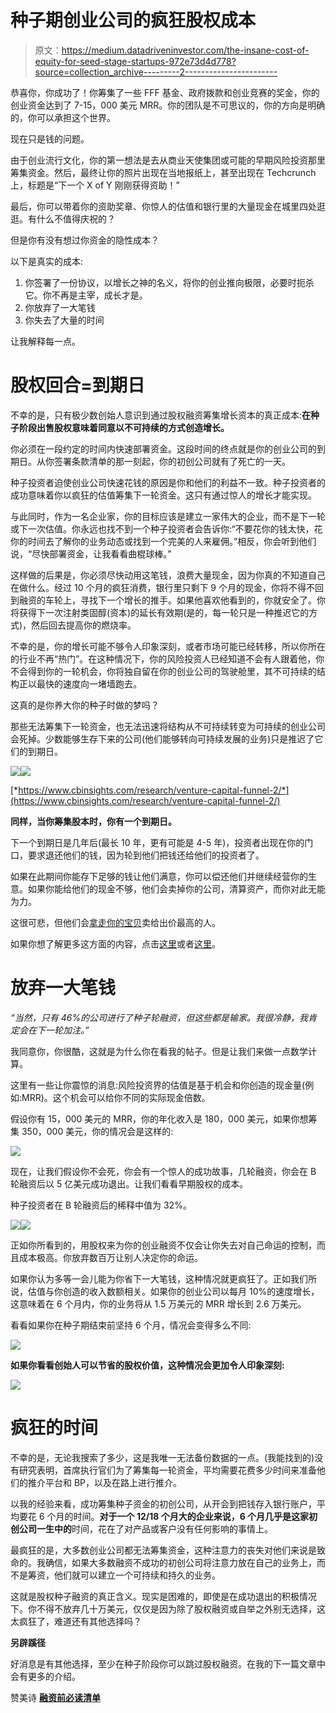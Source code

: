 # 种子期创业公司的疯狂股权成本

> 原文：<https://medium.datadriveninvestor.com/the-insane-cost-of-equity-for-seed-stage-startups-972e73d4d778?source=collection_archive---------2----------------------->

恭喜你，你成功了！你筹集了一些 FFF 基金、政府拨款和创业竞赛的奖金，你的创业资金达到了 7-15，000 美元 MRR。你的团队是不可思议的，你的方向是明确的，你可以承担这个世界。

现在只是钱的问题。

由于创业流行文化，你的第一想法是去从商业天使集团或可能的早期风险投资那里筹集资金。然后，最终让你的照片出现在当地报纸上，甚至出现在 Techcrunch 上，标题是“下一个 X of Y 刚刚获得资助！”

最后，你可以带着你的资助奖章、你惊人的估值和银行里的大量现金在城里四处逛逛。有什么不值得庆祝的？

但是你有没有想过你资金的隐性成本？

以下是真实的成本:

1.  你签署了一份协议，以增长之神的名义，将你的创业推向极限，必要时扼杀它。你不再是主宰，成长才是。
2.  你放弃了一大笔钱
3.  你失去了大量的时间

让我解释每一点。

# **股权回合=到期日**

不幸的是，只有极少数创始人意识到通过股权融资筹集增长资本的真正成本:**在种子阶段出售股权意味着同意以不可持续的方式创造增长。**

你必须在一段约定的时间内快速部署资金。这段时间的终点就是你的创业公司的到期日。从你签署条款清单的那一刻起，你的初创公司就有了死亡的一天。

种子投资者迫使创业公司快速花钱的原因是你和他们的利益不一致。种子投资者的成功意味着你以疯狂的估值筹集下一轮资金。这只有通过惊人的增长才能实现。

与此同时，作为一名企业家，你的目标应该是建立一家伟大的企业，而不是下一轮或下一次估值。你永远也找不到一个种子投资者会告诉你:“不要花你的钱太快，花你的时间去了解你的业务动态或找到一个完美的人来雇佣。”相反，你会听到他们说，“尽快部署资金，让我看看曲棍球棒。”

这样做的后果是，你必须尽快动用这笔钱，浪费大量现金，因为你真的不知道自己在做什么。经过 10 个月的疯狂消费，银行里只剩下 9 个月的现金，你将不得不回到融资的车轮上，寻找下一个增长的推手。如果他喜欢他看到的，你就安全了。你将获得下一次注射类固醇(资本)的延长有效期(是的，每一轮只是一种推迟它的方式)，然后回去提高你的燃烧率。

不幸的是，你的增长可能不够令人印象深刻，或者市场可能已经转移，所以你所在的行业不再“热门”。在这种情况下，你的风险投资人已经知道不会有人跟着他，你不会得到你的一轮机会，你将独自留在你的创业公司的驾驶舱里，其不可持续的结构正以最快的速度向一堵墙跑去。

这真的是你养大你的种子时做的梦吗？

那些无法筹集下一轮资金，也无法迅速将结构从不可持续转变为可持续的创业公司会死掉。少数能够生存下来的公司(他们能够转向可持续发展的业务)只是推迟了它们的到期日。

![](img/e56a7133ce992ff74f66ecb5be8bdad6.png)![](img/86f36b9414ec0bfd2abe6a688cf3c104.png)

[*https://www.cbinsights.com/research/venture-capital-funnel-2/*](https://www.cbinsights.com/research/venture-capital-funnel-2/)

**同样，当你筹集股本时，你有一个到期日。**

下一个到期日是几年后(最长 10 年，更有可能是 4-5 年)，投资者出现在你的门口，要求退还他们的钱，因为轮到他们把钱还给他们的投资者了。

如果在此期间你能存下足够的钱让他们满意，你可以偿还他们并继续经营你的生意。如果你能给他们的现金不够，他们会卖掉你的公司，清算资产，而你对此无能为力。

这很可悲，但他们会[拿走你的宝贝](https://www.recode.net/2017/5/2/15522672/etsy-ceo-change-josh-silverman-chad-dickerson-layoffs)卖给出价最高的人。

如果你想了解更多这方面的内容，点击[这里](https://techcrunch.com/2017/10/26/toxic-vc-and-the-marginal-dollar-problem/)或者[这里](https://medium.com/swlh/how-to-build-a-startup-empire-without-selling-your-freedom-604143b21a61)。

# **放弃一大笔钱**

*“当然，只有 46%的公司进行了种子轮融资，但这些都是输家。我很冷静，我肯定会在下一轮加注。”*

我同意你，你很酷，这就是为什么你在看我的帖子。但是让我们来做一点数学计算。

这里有一些让你震惊的消息:风险投资界的估值是基于机会和你创造的现金量(例如:MRR)。这个机会可以给你不同的实际现金倍数。

假设你有 15，000 美元的 MRR，你的年化收入是 180，000 美元，如果你想筹集 350，000 美元，你的情况会是这样的:

![](img/4e2444f4b9bc79530602fd74d67f99b2.png)

现在，让我们假设你不会死，你会有一个惊人的成功故事，几轮融资，你会在 B 轮融资后以 5 亿美元成功退出。让我们看看早期股权的成本。

种子投资者在 B 轮融资后的稀释中值为 32%。

![](img/0d1a67e05da3322d9c60f1dec6c186fe.png)![](img/8cd4979e0a3d29c5bef1012c63bf4ed4.png)

正如你所看到的，用股权来为你的创业融资不仅会让你失去对自己命运的控制，而且成本极高。你放弃数百万让别人决定你的命运。

如果你认为多等一会儿能为你省下一大笔钱，这种情况就更疯狂了。正如我们所说，估值与你创造的收入数额相关。如果你的创业公司以每月 10%的速度增长，这意味着在 6 个月内，你的业务将从 1.5 万美元的 MRR 增长到 2.6 万美元。

看看如果你在种子期结束前坚持 6 个月，情况会变得多么不同:

![](img/dd6a2cb1e1d3d62b8138aa2ebac36e93.png)

**如果你看看创始人可以节省的股权价值，这种情况会更加令人印象深刻:**

![](img/16b869ac452655694e29d775e7075a4f.png)

# **疯狂的时间**

不幸的是，无论我搜索了多少，这是我唯一无法备份数据的一点。(我能找到的)没有研究表明，首席执行官们为了筹集每一轮资金，平均需要花费多少时间来准备他们的推介平台和 BP，以及在路上进行推介。

以我的经验来看，成功筹集种子资金的初创公司，从开会到把钱存入银行账户，平均要花 6 个月的时间。**对于一个 12/18 个月大的企业来说，6 个月几乎是这家初创公司一生中的**时间，花在了对产品或客户没有任何影响的事情上。

最疯狂的是，大多数创业公司都无法筹集资金，这种注意力的丧失对他们来说是致命的。我确信，如果大多数融资不成功的初创公司将注意力放在自己的业务上，而不是筹资，他们就可以建立一个可持续和持久的业务。

这就是股权种子融资的真正含义。现实是困难的，即使是在成功退出的积极情况下。你不得不放弃几十万美元，仅仅是因为除了股权融资或自举之外别无选择，这太疯狂了，难道还有其他选择吗？

**另辟蹊径**

好消息是有其他选择，至少在种子阶段你可以跳过股权融资。在我的下一篇文章中会有更多的介绍。

赞美诗
[**融资前必读清单**](https://medium.com/@sguidoz/mandatory-reading-list-before-raising-an-equity-round-a2b65d613635)